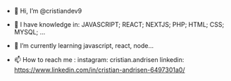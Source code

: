- 👋 Hi, I’m @cristiandev9

- 👀 I have knowledge in:
      JAVASCRIPT;
      REACT;
      NEXTJS;
      PHP;
      HTML;
      CSS;
      MYSQL;
      ...
      
- 🌱 I’m currently learning javascript, react, node...
- 📫 How to reach me :
      instagram: cristian.andrisen
      linkedin: https://www.linkedin.com/in/cristian-andrisen-6497301a0/
